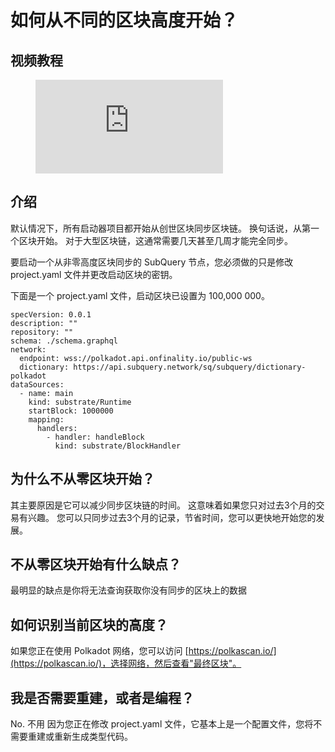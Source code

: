 # 如何从不同的区块高度开始？

## 视频教程

<figure class="video_container">
  <iframe src="https://www.youtube.com/embed/ZiNSXDMHmBk" frameborder="0" allowfullscreen="true"></iframe>
</figure>

## 介绍

默认情况下，所有启动器项目都开始从创世区块同步区块链。 换句话说，从第一个区块开始。 对于大型区块链，这通常需要几天甚至几周才能完全同步。

要启动一个从非零高度区块同步的 SubQuery 节点，您必须做的只是修改project.yaml 文件并更改启动区块的密钥。

下面是一个 project.yaml 文件，启动区块已设置为 100,000 000。

```shell
specVersion: 0.0.1
description: ""
repository: ""
schema: ./schema.graphql
network:
  endpoint: wss://polkadot.api.onfinality.io/public-ws
  dictionary: https://api.subquery.network/sq/subquery/dictionary-polkadot
dataSources:
  - name: main
    kind: substrate/Runtime
    startBlock: 1000000
    mapping:
      handlers:
        - handler: handleBlock
          kind: substrate/BlockHandler
```

## 为什么不从零区块开始？

其主要原因是它可以减少同步区块链的时间。 这意味着如果您只对过去3个月的交易有兴趣。 您可以只同步过去3个月的记录，节省时间，您可以更快地开始您的发展。

## 不从零区块开始有什么缺点？

最明显的缺点是你将无法查询获取你没有同步的区块上的数据

## 如何识别当前区块的高度？

如果您正在使用 Polkadot 网络，您可以访问 [https://polkascan.io/](https://polkascan.io/)，选择网络，然后查看"最终区块"。

## 我是否需要重建，或者是编程？

No. 不用 因为您正在修改 project.yaml 文件，它基本上是一个配置文件，您将不需要重建或重新生成类型代码。
